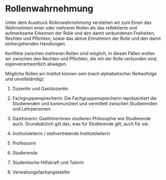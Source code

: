 <!---
   NAME - The NAME of this project is:
ethos

  FILE - The FILENAME of the current file is:
/a3.md

  CREATION - This project was CREATED on:
2017-01-28-16:15:00 UTC

  MODIFICATION - This project was last MODIFIED on:
2017-01-28-16:15:00 UTC

  VERSION - The current VERSION of this project is:
<git-commit-hash>-2017-01-28-16:15:00 UTC

  CREATOR(S) - This project was CREATED by:
Michael Czechowski, Martin Maga

  CONTACT - You can CONTACT the creator(s) or developer(s) of this project at:
E-Mail: mail@martinmaga.de

  COPYRIGHT - The COPYRIGHT holder of this project is:
COPYRIGHT (c) 2016 Martin Maga

  LICENSE - This project is LICENSED under the following license:
Martin Maga 2016 CC BY-SA 4.0 https://creativecommons.org

  SUBFILE – This is a SUBFILE! For more INFORMATION on this project go to:
/README.md
--->
# Rollenwahrnehmung

Unter dem Ausdruck *Rollenwahrnehmung* verstehen wir zum Einen das *Wahrnehmen* einer oder mehrerer Rollen als das reflektierte und aufmerksame Erkennen der Rolle und den damit verbundenen Freiheiten, Rechten und Pflichten, sowie das aktive *Einnehmen* der Rolle und den damit einhergehenden Handlungen.

Konflikte zwischen mehreren Rollen sind möglich, in diesen Fällen wollen wir zwischen den Rechten und Pflichten, die mit der Rolle verbunden sind, eigenverantwortlich abwägen.

Mögliche Rollen am Institut können sein (nach alphabetischer Reihenfolge und unvollständig):

1. Dozentin und Gastdozentin

2. Fachgruppensprecherin: Die Fachgruppensprecherin repräsentiert die Studierenden und kommuniziert und vermittelt zwischen Studierenden und Lehrpersonen.

3. Gasthörerin: Gasthörerinnen studieren Philosophie wie Studierende auch. Grundsätzlich gilt das, was für Studierende gilt, auch für sie.

4. Institutsleiterin / stellvertretende Institutsleiterin

5. Professorin

6. Studierende

7. Studentische Hilfskraft und Tutorin

8. Verwaltungsfachangestellte
